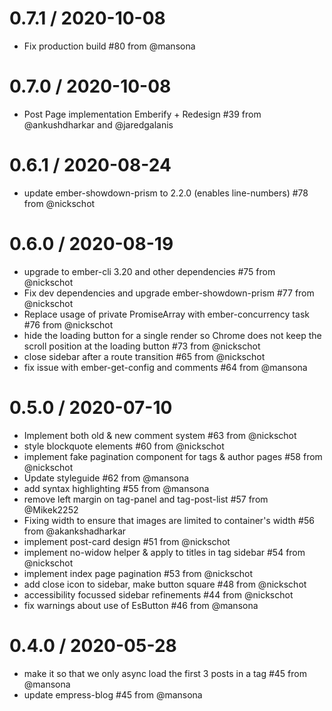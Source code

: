 0.7.1 / 2020-10-08
==================

  * Fix production build #80 from @mansona

0.7.0 / 2020-10-08
==================

  * Post Page implementation Emberify + Redesign #39 from @ankushdharkar and @jaredgalanis

0.6.1 / 2020-08-24
==================

  * update ember-showdown-prism to 2.2.0 (enables line-numbers) #78 from @nickschot

0.6.0 / 2020-08-19
==================

  * upgrade to ember-cli 3.20 and other dependencies #75 from @nickschot
  * Fix dev dependencies and upgrade ember-showdown-prism #77 from @nickschot
  * Replace usage of private PromiseArray with ember-concurrency task #76 from @nickschot
  * hide the loading button for a single render so Chrome does not keep the scroll position at the loading button #73 from @nickschot
  * close sidebar after a route transition #65 from @nickschot
  * fix issue with ember-get-config and comments #64 from @mansona

0.5.0 / 2020-07-10
==================

  * Implement both old & new comment system #63 from @nickschot
  * style blockquote elements #60 from @nickschot
  * implement fake pagination component for tags & author pages #58 from @nickschot
  * Update styleguide #62 from @mansona
  * add syntax highlighting  #55 from @mansona
  * remove left margin on tag-panel and tag-post-list #57 from @Mikek2252
  * Fixing width to ensure that images are limited to container's width #56 from @akankshadharkar
  * implement post-card design #51 from @nickschot
  * implement no-widow helper & apply to titles in tag sidebar #54 from @nickschot
  * implement index page pagination #53 from @nickschot
  * add close icon to sidebar, make button square #48 from @nickschot
  * accessibility focussed sidebar refinements  #44 from @nickschot
  * fix warnings about use of EsButton #46 from @mansona

0.4.0 / 2020-05-28
==================

  * make it so that we only async load the first 3 posts in a tag #45 from @mansona
  * update empress-blog #45 from @mansona

